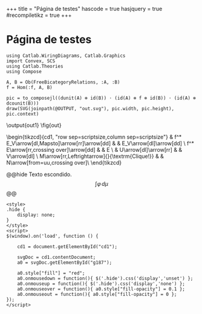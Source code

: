 +++
title = "Página de testes"
hascode = true
hasjquery = true
#recompiletikz = true
+++

# Página de testes

```julia:out1
using Catlab.WiringDiagrams, Catlab.Graphics
import Convex, SCS
using Catlab.Theories
using Compose

A, B = Ob(FreeBicategoryRelations, :A, :B)
f = Hom(:f, A, B)

pic = to_composejl((dunit(A) ⊗ id(B)) ⋅ (id(A) ⊗ f ⊗ id(B)) ⋅ (id(A) ⊗ dcounit(B)))
draw(SVG(joinpath(@OUTPUT, "out.svg"), pic.width, pic.height), pic.context)
```
\output{out1}
\fig{out}

\begin{tikzcd}{cd1, "row sep=scriptsize,column sep=scriptsize"}
    & f^* E_V\arrow[dl,Mapsto]\arrow[rr]\arrow[dd] & & E_V\arrow[dl]\arrow[dd] \\
    f^* E\arrow[rr,crossing over]\arrow[dd] & & E \\
    & U\arrow[dl]\arrow[rr] &  & V\arrow[dl] \\
    M\arrow[rr,Leftrightarrow]{}{\textrm{Clique!}} & & N\arrow[from=uu,crossing over]\\
\end{tikzcd}

@@hide
Texto escondido. 
$$∫ φ\, dμ $$
@@

~~~
<style>
.hide {
    display: none;
}
</style>
<script>
$(window).on('load', function () {

    cd1 = document.getElementById("cd1");

    svgDoc = cd1.contentDocument;
    a0 = svgDoc.getElementById("g187");

    a0.style["fill"] = "red";
    a0.onmousedown = function(){ $('.hide').css('display','unset') };
    a0.onmouseup = function(){ $('.hide').css('display','none') };
    a0.onmouseover = function(){ a0.style["fill-opacity"] = 0.1 };
    a0.onmouseout = function(){ a0.style["fill-opacity"] = 0 };
});
</script>
~~~